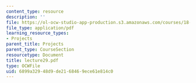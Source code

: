 ```yaml
---
content_type: resource
description: ''
file: https://ol-ocw-studio-app-production.s3.amazonaws.com/courses/18-704-seminar-in-algebra-and-number-theory-rational-points-on-elliptic-curves-fall-2004/6899a32948d9de2168469ece61e814c0_lecture29.pdf
file_type: application/pdf
learning_resource_types:
- Projects
parent_title: Projects
parent_type: CourseSection
resourcetype: Document
title: lecture29.pdf
type: OCWFile
uid: 6899a329-48d9-de21-6846-9ece61e814c0
---
```

